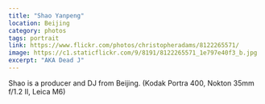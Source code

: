 ```yaml
---
title: "Shao Yanpeng"
location: Beijing
category: photos
tags: portrait
link: https://www.flickr.com/photos/christopheradams/8122265571/
image: https://c1.staticflickr.com/9/8191/8122265571_1e797e40f3_b.jpg
excerpt: "AKA Dead J"
---
```


Shao is a producer and DJ from Beijing. (Kodak Portra 400, Nokton
35mm f/1.2 II, Leica M6)
